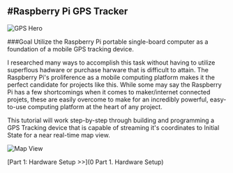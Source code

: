 #Raspberry Pi GPS Tracker
-----

![GPS Hero](https://github.com/InitialState/rpi-gps/wiki/img/gpshero.jpg)

###Goal
Utilize the Raspberry Pi portable single-board computer as a foundation of a mobile GPS tracking device.

I researched many ways to accomplish this task without having to utilize superflous hadware or purchase harware that is difficult to attain. The Raspberry Pi's proliference as a mobile computing platform makes it the perfect candidate for projects like this. While some may say the Raspberry Pi has a few shortcomings when it comes to maker/internet connected projets, these are easily overcome to make for an incredibly powerful, easy-to-use computing platform at the heart of any project.

This tutorial will work step-by-step through building and programming a GPS Tracking device that is capable of streaming it's coordinates to Initial State for a near real-time map view.

![Map View](https://initialstate.uservoice.com/assets/92868165/MapDrawPath.gif)

[Part 1: Hardware Setup >>](0 Part 1. Hardware Setup)